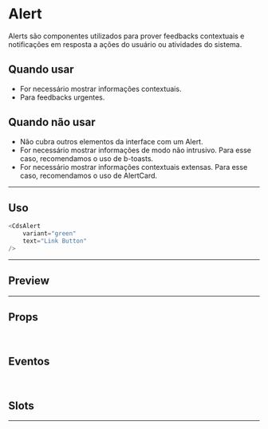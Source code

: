 # Alert

Alerts são componentes utilizados para prover feedbacks contextuais e notificações em resposta a ações do usuário ou atividades do sistema.

## Quando usar

- For necessário mostrar informações contextuais.
- Para feedbacks urgentes.

## Quando não usar

- Não cubra outros elementos da interface com um Alert.
- For necessário mostrar informações de modo não intrusivo. Para esse caso, recomendamos o uso de b-toasts.
- For necessário mostrar informações contextuais extensas. Para esse caso, recomendamos o uso de AlertCard.

---

## Uso

```js
<CdsAlert
	variant="green"
	text="Link Button"
/>
```

---

## Preview

<PreviewBuilder
	:args
	:component="CdsAlert"
	:events="cdsAlertEvents"
/>

---

## Props

<APITable
	name="Alert"
	section="props"
/>
<br />

## Eventos

<APITable
	name="Alert"
	section="events"
/>
<br />

## Slots

<APITable
	name="Alert"
	section="slots"
/>

---

<script setup>
import { ref } from 'vue';
import CdsAlert from '@/components/Alert.vue';

const args = ref({});

const cdsAlertEvents = [
	'close'
];
</script>
